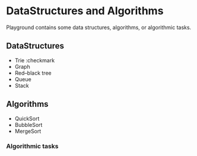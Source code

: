 # DataStructures and Algorithms

Playground contains some data structures, algorithms, or algorithmic tasks.


## DataStructures

- Trie :checkmark
- Graph
- Red–black tree
- Queue
- Stack


## Algorithms

- QuickSort
- BubbleSort
- MergeSort

### Algorithmic tasks

